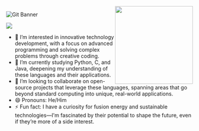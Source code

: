 <img align="right" src="https://github.com/user-attachments/assets/8b95fb26-cf1a-445b-900b-d25849c04c17" width="210"/>

![Git Banner](https://github.com/user-attachments/assets/3f4003c1-805d-4998-93f8-74d30199bc8a)

![](https://komarev.com/ghpvc/?username=aldrin-abraham)
- 👀 I’m interested in innovative technology development, with a focus on advanced programming and solving complex problems through creative coding.  
- 🌱 I’m currently studying Python, C, and Java, deepening my understanding of these languages and their applications.  
- 💞️ I’m looking to collaborate on open-source projects that leverage these languages, spanning areas that go beyond standard computing into unique, real-world applications.  
- 😄 Pronouns: He/Him  
- ⚡ Fun fact: I have a curiosity for fusion energy and sustainable technologies—I'm fascinated by their potential to shape the future, even if they’re more of a side interest.
